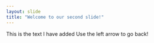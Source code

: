 ```yaml
---
layout: slide
title: "Welcome to our second slide!"
---
```

This is the text I have added
Use the left arrow to go back!
